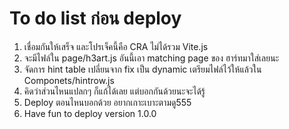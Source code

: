 # To do list ก่อน deploy
1. เชื่อมกันให้เสร็จ และโปรเจ็คนี้คือ CRA ไม่ได้รวม Vite.js
2. จะมีไฟล์ใน page/h3art.js อันนี้เอา matching page ของ ฮาร์ทมาใส่เลยนะ 
3. จัดการ hint table เปลี่ยนจาก fix เป็น dynamic เตรียมไฟล์ไว้ให้แล้วใน Componets/hintrow.js
4. คิดว่าส่วนไหนแปลกๆ ก็แก้ได้เลย แต่บอกกันด้วยนะจะได้รู้
5. Deploy ตอนไหนบอกด้วย อยากเกาะเบาะตามดู555
6. Have fun to deploy version 1.0.0 
